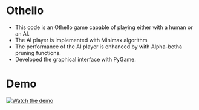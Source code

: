 # Othello
* This code is an Othello game capable of playing either with a human or an AI.
* The AI player is implemented with Minimax algorithm
* The performance of the AI player is enhanced by with Alpha-betha pruning functions.
* Developed the graphical interface with PyGame.

# Demo


[![Watch the demo](https://i.imgur.com/vKb2F1B.png)](https://youtu.be/vt5fpE0bzSY)
